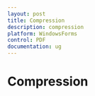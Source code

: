 ```yaml
---
layout: post
title: Compression
description: compression
platform: WindowsForms
control: PDF
documentation: ug
---
```


# Compression

